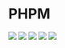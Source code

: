 # PHPM
![](https://img.shields.io/github/commits-since/bidkar/phpm/v1.0.0.svg)
![](https://img.shields.io/github/followers/bidkar.svg?label=Follow&style=social)
![](https://img.shields.io/github/stars/bidkar/phpm.svg?label=Stars&style=social)
![](https://img.shields.io/github/watchers/bidkar/phpm.svg?label=Watch&style=social)
![](https://img.shields.io/github/languages/top/bidkar/phpm.svg)
